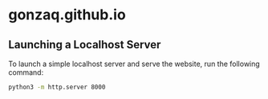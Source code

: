 # gonzaq.github.io

## Launching a Localhost Server

To launch a simple localhost server and serve the website, run the following command:

   ```bash
   python3 -m http.server 8000